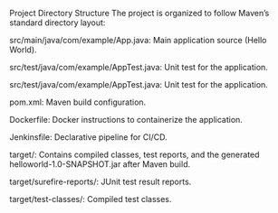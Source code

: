 Project Directory Structure 
The project is organized to follow Maven’s standard directory layout:

src/main/java/com/example/App.java: Main application source (Hello World).

src/test/java/com/example/AppTest.java: Unit test for the application.


src/test/java/com/example/AppTest.java: Unit test for the application.

pom.xml: Maven build configuration.

Dockerfile: Docker instructions to containerize the application.

Jenkinsfile: Declarative pipeline for CI/CD.

target/: Contains compiled classes, test reports, and the generated helloworld-1.0-SNAPSHOT.jar after Maven build.

target/surefire-reports/: JUnit test result reports.

target/test-classes/: Compiled test classes.
